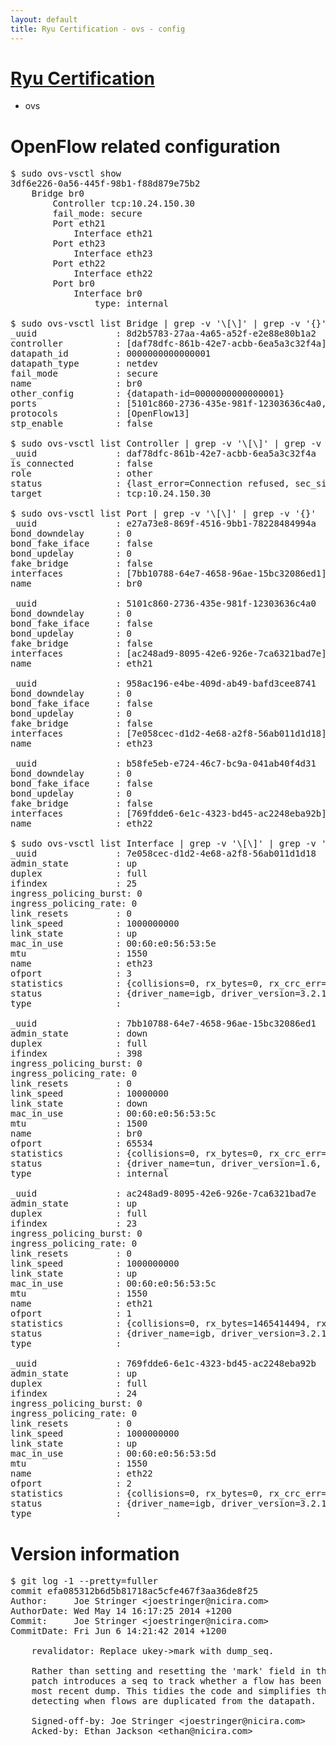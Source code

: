 ```yaml
---
layout: default
title: Ryu Certification - ovs - config
---
```

# [Ryu Certification](http://osrg.github.io/ryu/certification.html)
* ovs 

# OpenFlow related configuration
<pre>
$ sudo ovs-vsctl show
3df6e226-0a56-445f-98b1-f88d879e75b2
    Bridge br0
        Controller tcp:10.24.150.30
        fail_mode: secure
        Port eth21
            Interface eth21
        Port eth23
            Interface eth23
        Port eth22
            Interface eth22
        Port br0
            Interface br0
                type: internal

$ sudo ovs-vsctl list Bridge | grep -v '\[\]' | grep -v '{}'
_uuid               : 8d2b5783-27aa-4a65-a52f-e2e88e80b1a2
controller          : [daf78dfc-861b-42e7-acbb-6ea5a3c32f4a]
datapath_id         : 0000000000000001
datapath_type       : netdev
fail_mode           : secure
name                : br0
other_config        : {datapath-id=0000000000000001}
ports               : [5101c860-2736-435e-981f-12303636c4a0, 958ac196-e4be-409d-ab49-bafd3cee8741, b58fe5eb-e724-46c7-bc9a-041ab40f4d31, e27a73e8-869f-4516-9bb1-78228484994a]
protocols           : [OpenFlow13]
stp_enable          : false

$ sudo ovs-vsctl list Controller | grep -v '\[\]' | grep -v '{}'
_uuid               : daf78dfc-861b-42e7-acbb-6ea5a3c32f4a
is_connected        : false
role                : other
status              : {last_error=Connection refused, sec_since_connect=962, sec_since_disconnect=1, state=BACKOFF}
target              : tcp:10.24.150.30

$ sudo ovs-vsctl list Port | grep -v '\[\]' | grep -v '{}'
_uuid               : e27a73e8-869f-4516-9bb1-78228484994a
bond_downdelay      : 0
bond_fake_iface     : false
bond_updelay        : 0
fake_bridge         : false
interfaces          : [7bb10788-64e7-4658-96ae-15bc32086ed1]
name                : br0

_uuid               : 5101c860-2736-435e-981f-12303636c4a0
bond_downdelay      : 0
bond_fake_iface     : false
bond_updelay        : 0
fake_bridge         : false
interfaces          : [ac248ad9-8095-42e6-926e-7ca6321bad7e]
name                : eth21

_uuid               : 958ac196-e4be-409d-ab49-bafd3cee8741
bond_downdelay      : 0
bond_fake_iface     : false
bond_updelay        : 0
fake_bridge         : false
interfaces          : [7e058cec-d1d2-4e68-a2f8-56ab011d1d18]
name                : eth23

_uuid               : b58fe5eb-e724-46c7-bc9a-041ab40f4d31
bond_downdelay      : 0
bond_fake_iface     : false
bond_updelay        : 0
fake_bridge         : false
interfaces          : [769fdde6-6e1c-4323-bd45-ac2248eba92b]
name                : eth22

$ sudo ovs-vsctl list Interface | grep -v '\[\]' | grep -v '{}'
_uuid               : 7e058cec-d1d2-4e68-a2f8-56ab011d1d18
admin_state         : up
duplex              : full
ifindex             : 25
ingress_policing_burst: 0
ingress_policing_rate: 0
link_resets         : 0
link_speed          : 1000000000
link_state          : up
mac_in_use          : 00:60:e0:56:53:5e
mtu                 : 1550
name                : eth23
ofport              : 3
statistics          : {collisions=0, rx_bytes=0, rx_crc_err=0, rx_dropped=0, rx_errors=0, rx_frame_err=0, rx_over_err=0, rx_packets=0, tx_bytes=773843908, tx_dropped=0, tx_errors=0, tx_packets=6242519}
status              : {driver_name=igb, driver_version=3.2.10-k, firmware_version=2.10-9}
type                : 

_uuid               : 7bb10788-64e7-4658-96ae-15bc32086ed1
admin_state         : down
duplex              : full
ifindex             : 398
ingress_policing_burst: 0
ingress_policing_rate: 0
link_resets         : 0
link_speed          : 10000000
link_state          : down
mac_in_use          : 00:60:e0:56:53:5c
mtu                 : 1500
name                : br0
ofport              : 65534
statistics          : {collisions=0, rx_bytes=0, rx_crc_err=0, rx_dropped=0, rx_errors=0, rx_frame_err=0, rx_over_err=0, rx_packets=0, tx_bytes=0, tx_dropped=0, tx_errors=0, tx_packets=0}
status              : {driver_name=tun, driver_version=1.6, firmware_version=N/A}
type                : internal

_uuid               : ac248ad9-8095-42e6-926e-7ca6321bad7e
admin_state         : up
duplex              : full
ifindex             : 23
ingress_policing_burst: 0
ingress_policing_rate: 0
link_resets         : 0
link_speed          : 1000000000
link_state          : up
mac_in_use          : 00:60:e0:56:53:5c
mtu                 : 1550
name                : eth21
ofport              : 1
statistics          : {collisions=0, rx_bytes=1465414494, rx_crc_err=0, rx_dropped=0, rx_errors=0, rx_frame_err=0, rx_over_err=0, rx_packets=23942713, tx_bytes=0, tx_dropped=0, tx_errors=0, tx_packets=0}
status              : {driver_name=igb, driver_version=3.2.10-k, firmware_version=2.10-9}
type                : 

_uuid               : 769fdde6-6e1c-4323-bd45-ac2248eba92b
admin_state         : up
duplex              : full
ifindex             : 24
ingress_policing_burst: 0
ingress_policing_rate: 0
link_resets         : 0
link_speed          : 1000000000
link_state          : up
mac_in_use          : 00:60:e0:56:53:5d
mtu                 : 1550
name                : eth22
ofport              : 2
statistics          : {collisions=0, rx_bytes=0, rx_crc_err=0, rx_dropped=0, rx_errors=0, rx_frame_err=0, rx_over_err=0, rx_packets=0, tx_bytes=3923798876, tx_dropped=0, tx_errors=0, tx_packets=11227325}
status              : {driver_name=igb, driver_version=3.2.10-k, firmware_version=2.10-9}
type                : 
</pre>

# Version information
<pre>
$ git log -1 --pretty=fuller
commit efa085312b6d5b81718ac5cfe467f3aa36de8f25
Author:     Joe Stringer &lt;joestringer@nicira.com&gt;
AuthorDate: Wed May 14 16:17:25 2014 +1200
Commit:     Joe Stringer &lt;joestringer@nicira.com&gt;
CommitDate: Fri Jun 6 14:21:42 2014 +1200

    revalidator: Replace ukey-&gt;mark with dump_seq.
    
    Rather than setting and resetting the 'mark' field in the ukey, this
    patch introduces a seq to track whether a flow has been seen during the
    most recent dump. This tidies the code and simplifies the logic for
    detecting when flows are duplicated from the datapath.
    
    Signed-off-by: Joe Stringer &lt;joestringer@nicira.com&gt;
    Acked-by: Ethan Jackson &lt;ethan@nicira.com&gt;
</pre>
